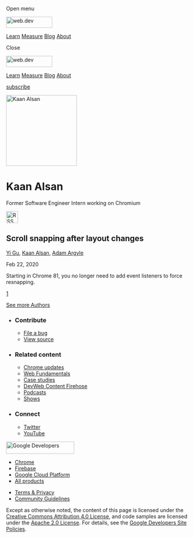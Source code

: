 <span class="w-tooltip w-tooltip--left">Open menu</span>

<a href="/" class="gc-analytics-event header-default__logo-link"><img src="/images/lockup.svg" alt="web.dev" class="header-default__logo" width="125" height="30" /></a>

<a href="/learn/" class="gc-analytics-event header-default__link">Learn</a> <a href="/measure/" class="gc-analytics-event header-default__link">Measure</a> <a href="/blog/" class="gc-analytics-event header-default__link">Blog</a> <a href="/about/" class="gc-analytics-event header-default__link">About</a>

<span class="w-tooltip">Close</span>

<a href="/" class="gc-analytics-event"><img src="/images/lockup.svg" alt="web.dev" class="drawer-default__logo" width="125" height="30" /></a>

<a href="/learn/" class="gc-analytics-event drawer-default__link">Learn</a> <a href="/measure/" class="gc-analytics-event drawer-default__link">Measure</a> <a href="/blog/" class="gc-analytics-event drawer-default__link">Blog</a> <a href="/about/" class="gc-analytics-event drawer-default__link">About</a>

<a href="/newsletter/" class="gc-analytics-event w-actions__fab w-actions__fab--subscribe"><span>subscribe</span></a>

<img src="https://web-dev.imgix.net/image/admin/4PTUuazRuGaWSV1LbAOz.jpg?auto=format" alt="Kaan Alsan" class="w-author-page__image" sizes="(min-width: 481px) 192px, 128px" srcset="https://web-dev.imgix.net/image/admin/4PTUuazRuGaWSV1LbAOz.jpg?auto=format&amp;w=128 128w, https://web-dev.imgix.net/image/admin/4PTUuazRuGaWSV1LbAOz.jpg?auto=format&amp;w=146 146w, https://web-dev.imgix.net/image/admin/4PTUuazRuGaWSV1LbAOz.jpg?auto=format&amp;w=166 166w, https://web-dev.imgix.net/image/admin/4PTUuazRuGaWSV1LbAOz.jpg?auto=format&amp;w=190 190w, https://web-dev.imgix.net/image/admin/4PTUuazRuGaWSV1LbAOz.jpg?auto=format&amp;w=216 216w, https://web-dev.imgix.net/image/admin/4PTUuazRuGaWSV1LbAOz.jpg?auto=format&amp;w=246 246w, https://web-dev.imgix.net/image/admin/4PTUuazRuGaWSV1LbAOz.jpg?auto=format&amp;w=281 281w, https://web-dev.imgix.net/image/admin/4PTUuazRuGaWSV1LbAOz.jpg?auto=format&amp;w=320 320w, https://web-dev.imgix.net/image/admin/4PTUuazRuGaWSV1LbAOz.jpg?auto=format&amp;w=365 365w, https://web-dev.imgix.net/image/admin/4PTUuazRuGaWSV1LbAOz.jpg?auto=format&amp;w=384 384w" width="192" height="192" />

# Kaan Alsan

Former Software Engineer Intern working on Chromium

<a href="/authors/alsan/feed.xml" class="w-author-page__link"><img src="/images/icons/rss.svg" alt="RSS Feed" class="w-author-page__icon" width="32" height="32" /></a>

<a href="/snap-after-layout/" class="w-card-base__link"></a>

## Scroll snapping after layout changes

<span class="w-author__name"><a href="/authors/yigu/" class="w-author__name-link">Yi Gu</a>, <a href="/authors/alsan/" class="w-author__name-link">Kaan Alsan</a>, <a href="/authors/adamargyle/" class="w-author__name-link">Adam Argyle</a></span>

Feb 22, 2020

<a href="/snap-after-layout/" class="w-card-base__link"></a>

Starting in Chrome 81, you no longer need to add event listeners to force resnapping.

<a href="/authors/alsan/" class="w-pagination__link w-pagination__link--active">1</a>

<a href="/authors" class="w-button">See more Authors</a>

- ### Contribute

  - <a href="https://github.com/GoogleChrome/web.dev/issues/new?assignees=&amp;labels=bug&amp;template=bug_report.md&amp;title=" class="w-footer__linkbox-link">File a bug</a>
  - <a href="https://github.com/googlechrome/web.dev" class="w-footer__linkbox-link">View source</a>

- ### Related content

  - <a href="https://blog.chromium.org/" class="w-footer__linkbox-link">Chrome updates</a>
  - <a href="https://developers.google.com/web/" class="w-footer__linkbox-link">Web Fundamentals</a>
  - <a href="https://developers.google.com/web/showcase/" class="w-footer__linkbox-link">Case studies</a>
  - <a href="https://devwebfeed.appspot.com/" class="w-footer__linkbox-link">DevWeb Content Firehose</a>
  - <a href="/podcasts/" class="w-footer__linkbox-link">Podcasts</a>
  - <a href="/shows/" class="w-footer__linkbox-link">Shows</a>

- ### Connect

  - <a href="https://www.twitter.com/ChromiumDev" class="w-footer__linkbox-link">Twitter</a>
  - <a href="https://www.youtube.com/user/ChromeDevelopers" class="w-footer__linkbox-link">YouTube</a>

<a href="https://developers.google.com/" class="w-footer__utility-logo-link"><img src="/images/lockup-color.png" alt="Google Developers" class="w-footer__utility-logo" width="185" height="33" /></a>

- <a href="https://developer.chrome.com/" class="w-footer__utility-link">Chrome</a>
- <a href="https://firebase.google.com/" class="w-footer__utility-link">Firebase</a>
- <a href="https://cloud.google.com/" class="w-footer__utility-link">Google Cloud Platform</a>
- <a href="https://developers.google.com/products" class="w-footer__utility-link">All products</a>

<!-- -->

- <a href="https://policies.google.com/" class="w-footer__utility-link">Terms &amp; Privacy</a>
- <a href="/community-guidelines/" class="w-footer__utility-link">Community Guidelines</a>

Except as otherwise noted, the content of this page is licensed under the [Creative Commons Attribution 4.0 License](https://creativecommons.org/licenses/by/4.0/), and code samples are licensed under the [Apache 2.0 License](https://www.apache.org/licenses/LICENSE-2.0). For details, see the [Google Developers Site Policies](https://developers.google.com/terms/site-policies).
